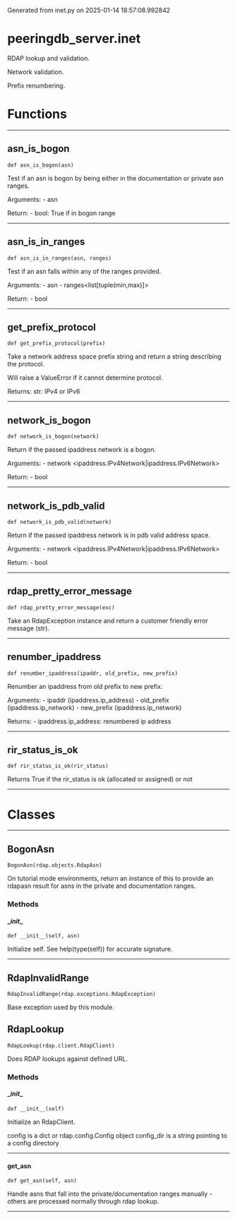 Generated from inet.py on 2025-01-14 18:57:08.992842

# peeringdb_server.inet

RDAP lookup and validation.

Network validation.

Prefix renumbering.

# Functions
---

## asn_is_bogon
`def asn_is_bogon(asn)`

Test if an asn is bogon by being either in the documentation
or private asn ranges.

Arguments:
    - asn<int>

Return:
    - bool: True if in bogon range

---
## asn_is_in_ranges
`def asn_is_in_ranges(asn, ranges)`

Test if an asn falls within any of the ranges provided.

Arguments:
    - asn<int>
    - ranges<list[tuple(min,max)]>

Return:
    - bool

---
## get_prefix_protocol
`def get_prefix_protocol(prefix)`

Take a network address space prefix string and return
a string describing the protocol.

Will raise a ValueError if it cannot determine protocol.

Returns:
    str: IPv4 or IPv6

---
## network_is_bogon
`def network_is_bogon(network)`

Return if the passed ipaddress network is a bogon.

Arguments:
    - network <ipaddress.IPv4Network|ipaddress.IPv6Network>

Return:
    - bool

---
## network_is_pdb_valid
`def network_is_pdb_valid(network)`

Return if the passed ipaddress network is in pdb valid
address space.

Arguments:
    - network <ipaddress.IPv4Network|ipaddress.IPv6Network>

Return:
    - bool

---
## rdap_pretty_error_message
`def rdap_pretty_error_message(exc)`

Take an RdapException instance and return a customer friendly
error message (str).

---
## renumber_ipaddress
`def renumber_ipaddress(ipaddr, old_prefix, new_prefix)`

Renumber an ipaddress from old prefix to new prefix.

Arguments:
    - ipaddr (ipaddress.ip_address)
    - old_prefix (ipaddress.ip_network)
    - new_prefix (ipaddress.ip_network)

Returns:
    - ipaddress.ip_address: renumbered ip address

---
## rir_status_is_ok
`def rir_status_is_ok(rir_status)`

Returns True if the rir_status is ok (allocated or assigned) or not

---
# Classes
---

## BogonAsn

```
BogonAsn(rdap.objects.RdapAsn)
```

On tutorial mode environments, return an instance
of this to provide an rdapasn result for asns in the
private and documentation ranges.


### Methods

#### \__init__
`def __init__(self, asn)`

Initialize self.  See help(type(self)) for accurate signature.

---

## RdapInvalidRange

```
RdapInvalidRange(rdap.exceptions.RdapException)
```

Base exception used by this module.


## RdapLookup

```
RdapLookup(rdap.client.RdapClient)
```

Does RDAP lookups against defined URL.


### Methods

#### \__init__
`def __init__(self)`

Initialize an RdapClient.

config is a dict or rdap.config.Config object
config_dir is a string pointing to a config directory

---
#### get_asn
`def get_asn(self, asn)`

Handle asns that fall into the private/documentation ranges
manually - others are processed normally through rdap lookup.

---
